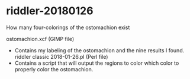 # riddler-20180126
How many four-colorings of the ostomachion exist

ostomachion.xcf (GIMP file) 
* Contains my labeling of the ostomachion and the nine results I found.
riddler classic 2018-01-26.pl (Perl file)
* Contains a script that will output the regions to color which color to properly color the ostomachion.
